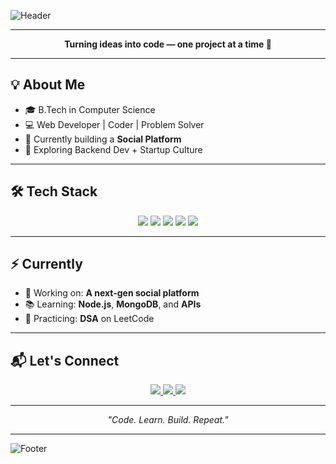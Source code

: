 ![Header](https://capsule-render.vercel.app/api?type=waving&color=gradient&height=200&section=header&text=Hey,%20I'm%20Mohit!&fontSize=40&fontAlignY=40&desc=Developer%20|%20Creator%20|%20Builder)

---

<p align="center">
  <b>Turning ideas into code — one project at a time 🚀</b>
</p>

---

## 💡 About Me

- 🎓 B.Tech in Computer Science  
- 💻 Web Developer | Coder | Problem Solver  
- 🔧 Currently building a **Social Platform**  
- 🌱 Exploring Backend Dev + Startup Culture  

---

## 🛠️ Tech Stack

<p align="center">
  <img src="https://img.shields.io/badge/HTML-E34F26?style=for-the-badge&logo=html5&logoColor=white"/>
  <img src="https://img.shields.io/badge/CSS-1572B6?style=for-the-badge&logo=css3&logoColor=white"/>
  <img src="https://img.shields.io/badge/JavaScript-F7DF1E?style=for-the-badge&logo=javascript&logoColor=black"/>
  <img src="https://img.shields.io/badge/C-00599C?style=for-the-badge&logo=c&logoColor=white"/>
  <img src="https://img.shields.io/badge/C++-00599C?style=for-the-badge&logo=c%2B%2B&logoColor=white"/>
</p>

---

## ⚡ Currently

- 🚀 Working on: **A next-gen social platform**
- 📚 Learning: **Node.js**, **MongoDB**, and **APIs**
- 🧠 Practicing: **DSA** on LeetCode

---

## 📬 Let's Connect

<p align="center">
  <a href="mailto:reach.mohitthakur@gmail.com">
    <img src="https://img.shields.io/badge/Gmail-D14836?style=for-the-badge&logo=gmail&logoColor=white"/>
  </a>
  <a href="https://leetcode.com/u/mohitthakur16/">
    <img src="https://img.shields.io/badge/LeetCode-FFA116?style=for-the-badge&logo=leetcode&logoColor=white"/>
  </a>
  <a href="https://twitter.com/mohitCodz">
    <img src="https://img.shields.io/badge/X-%40mohitCodz-000000?style=for-the-badge&logo=twitter&logoColor=white"/>
  </a>
</p>

---

<p align="center">
  <i>"Code. Learn. Build. Repeat."</i>
</p>

---

![Footer](https://capsule-render.vercel.app/api?type=waving&color=gradient&height=100&section=footer)
